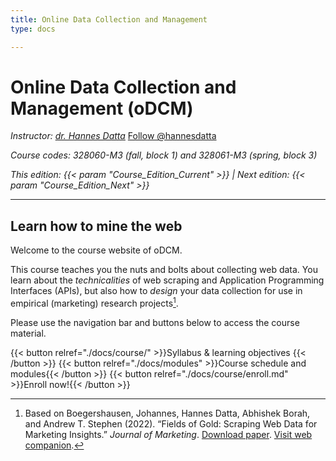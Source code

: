 ```yaml
---
title: Online Data Collection and Management
type: docs

---
```


# Online Data Collection and Management (oDCM)

_Instructor: [dr. Hannes Datta](https://hannesdatta.com)_ <a class="github-button" href="https://github.com/hannesdatta" aria-label="Follow @hannesdatta on GitHub">Follow @hannesdatta</a>

_Course codes: 328060-M3 (fall, block 1) and 328061-M3 (spring, block 3)_

_This edition: {{< param "Course_Edition_Current" >}} | Next edition: {{< param "Course_Edition_Next" >}}_


-------

## Learn how to mine the web

Welcome to the course website of oDCM.

This course teaches you the nuts and bolts about collecting web data. You learn about the *technicalities* of web scraping and Application Programming Interfaces (APIs), but also how to *design* your data collection for use in empirical (marketing) research projects[^1].

Please use the navigation bar and buttons below to access the course material.

{{< button relref="./docs/course/" >}}Syllabus & learning objectives {{< /button >}}
{{< button relref="./docs/modules" >}}Course schedule and modules{{< /button >}}
{{< button relref="./docs/course/enroll.md" >}}Enroll now!{{< /button >}}

[^1]: Based on Boegershausen, Johannes, Hannes Datta, Abhishek Borah, and Andrew T. Stephen (2022). “Fields of Gold: Scraping Web Data for Marketing Insights.” *Journal of Marketing*. [Download paper](https://doi.org/10.1177/00222429221100750). [Visit web companion](https://web-scraping.org).
<!--
## This website

This website is the backbone of the course, and features the following sections.

- The [__course__](docs/course) section features the syllabus, schedule, and grading details.

- The __[module](docs/modules)__ section contains (weekly) collections of live streams, self-study material, and activities.

- The [__tutorial__](docs/tutorials) section offers a workflow for collecting online data, and self-guided Jupyter Notebooks that teach the basics of data retrieval via web scraping and APIs. Use these to start your own scraping projects!

- Finally, the [__example__](docs/examples) section offers links to publicly available data collection projects, which you can use as an inspiration.
-->
